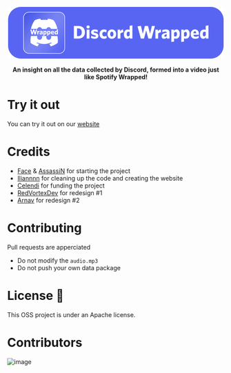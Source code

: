 <p align="center">
  <a href="https://discordwrapped.com"><img src="./frontend/src/assets/banner.png" alt="Discord Wrapped" width="500" /></a>
</p>

<p align="center">
  <b>An insight on all the data collected by Discord, formed into a video just like Spotify Wrapped!</b>
</p>

# Try it out
You can try it out on our [website](https://discordwrapped.com)

# Credits
- [Face](https://github.com/face-hh) & [AssassiN](https://github.com/Assassin-1234) for starting the project
- [Iliannnn](https://github.com/Iliannnn) for cleaning up the code and creating the website
- [Celendi](https://github.com/Celendi) for funding the project
- [RedVortexDev](https://github.com/RedVortexDev) for redesign #1
- [Arnav](https://github.com/arnav-kr) for redesign #2

# Contributing
Pull requests are apperciated
- Do not modify the `audio.mp3`
- Do not push your own data package

# License 📖
This OSS project is under an Apache license.

# Contributors

![image](https://contrib.rocks/image?repo=Assassin-1234/discord-wrapped)
